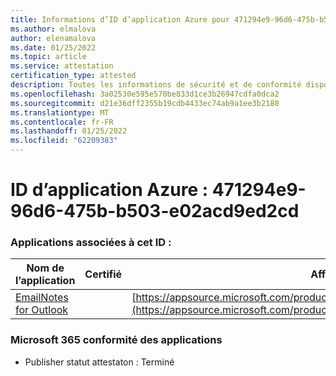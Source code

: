 ```yaml
---
title: Informations d’ID d’application Azure pour 471294e9-96d6-475b-b503-e02acd9ed2cd
ms.author: elmalova
author: elenamalova
ms.date: 01/25/2022
ms.topic: article
ms.service: attestation
certification_type: attested
description: Toutes les informations de sécurité et de conformité disponibles pour 471294e9-96d6-475b-b503-e02acd9ed2cd.
ms.openlocfilehash: 3a02530e595e570be833d1ce3b26947cdfa0dca2
ms.sourcegitcommit: d21e36dff2355b19cdb4433ec74ab9a1ee3b2180
ms.translationtype: MT
ms.contentlocale: fr-FR
ms.lasthandoff: 01/25/2022
ms.locfileid: "62209383"
---
```

# <a name="azure-app-id-471294e9-96d6-475b-b503-e02acd9ed2cd"></a>ID d’application Azure : 471294e9-96d6-475b-b503-e02acd9ed2cd


### <a name="apps-associated-with-this-id"></a>Applications associées à cet ID :
| **Nom de l’application** | **Certifié** | **Afficher dans AppSource** |
|--------------|---------------|-----------------------|
| [EmailNotes for Outlook](https://docs.microsoft.com/microsoft-365-app-certification/forward/standsssouthpacificltd1581455821226.emailnotes) |  | [https://appsource.microsoft.com/product/office/standsssouthpacificltd1581455821226.emailnotes](https://appsource.microsoft.com/product/office/standsssouthpacificltd1581455821226.emailnotes) |

### <a name="microsoft-365-app-compliance-status"></a>Microsoft 365 conformité des applications
- Publisher statut attestaton : Terminé
